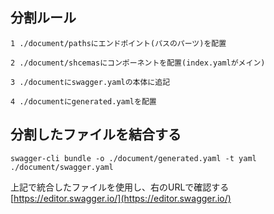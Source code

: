 ## 分割ルール

```
1 ./document/pathsにエンドポイント(パスのパーツ)を配置

2 ./document/shcemasにコンポーネントを配置(index.yamlがメイン)

3 ./documentにswagger.yamlの本体に追記

4 ./documentにgenerated.yamlを配置
```


## 分割したファイルを結合する

```
swagger-cli bundle -o ./document/generated.yaml -t yaml ./document/swagger.yaml
```

上記で統合したファイルを使用し、右のURLで確認する
[https://editor.swagger.io/](https://editor.swagger.io/)


